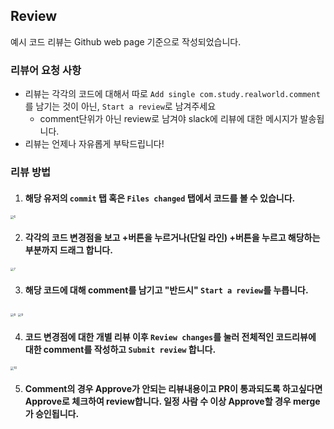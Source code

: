 ## Review

예시 코드 리뷰는 Github web page 기준으로 작성되었습니다.

### 리뷰어 요청 사항

- 리뷰는 각각의 코드에 대해서 따로 `Add single com.study.realworld.comment` 를 남기는 것이 아닌, `Start a review`로 남겨주세요
    - comment단위가 아닌 review로 남겨야 slack에 리뷰에 대한 메시지가 발송됩니다.
- 리뷰는 언제나 자유롭게 부탁드립니다!

### 리뷰 방법

1. #### 해당 유저의 `commit` 탭 혹은 `Files changed` 탭에서 코드를 볼 수 있습니다.

<img src="./img/codereview6.png" alt="6" style="zoom:33%;" />

2. #### 각각의 코드 변경점을 보고 +버튼을 누르거나(단일 라인) +버튼을 누르고 해당하는 부분까지 드래그 합니다.

<img src="./img/codereview7.png" alt="7" style="zoom:33%;" />

3. #### 해당 코드에 대해 comment를 남기고 **"반드시"** `Start a review`를 누릅니다.

<img src="./img/codereview8.png" alt="8" style="zoom:33%;" />

<img src="./img/codereview9.png" alt="9" style="zoom:33%;" />

4. #### 코드 변경점에 대한 개별 리뷰 이후 `Review changes`를 눌러 전체적인 코드리뷰에 대한 comment를 작성하고 `Submit review` 합니다.

<img src="./img/codereview10.png" alt="10" style="zoom:33%;" />

5. #### Comment의 경우 Approve가 안되는 리뷰내용이고 PR이 통과되도록 하고싶다면 Approve로 체크하여 review합니다. 일정 사람 수 이상 Approve할 경우 merge가 승인됩니다.
